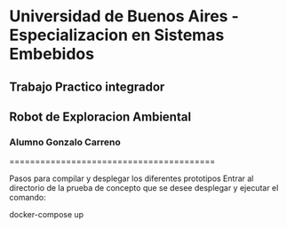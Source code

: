 # Universidad de Buenos Aires - Especializacion en Sistemas Embebidos
## Trabajo Practico integrador
## Robot de Exploracion Ambiental
### Alumno Gonzalo Carreno
========================================


Pasos para compilar y desplegar los diferentes prototipos
Entrar al directorio de la prueba de concepto que se desee desplegar y ejecutar el comando:

docker-compose up
